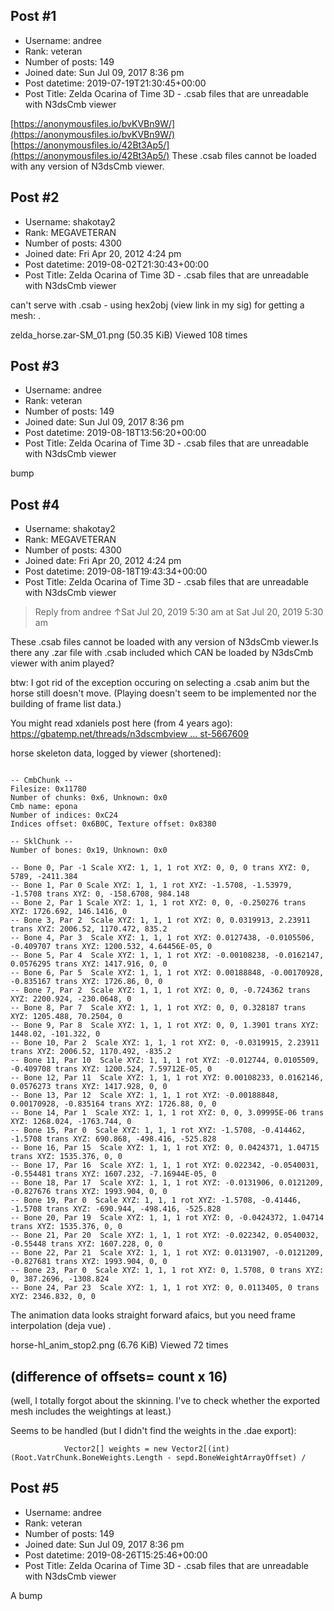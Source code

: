 ## Post #1
- Username: andree
- Rank: veteran
- Number of posts: 149
- Joined date: Sun Jul 09, 2017 8:36 pm
- Post datetime: 2019-07-19T21:30:45+00:00
- Post Title: Zelda Ocarina of Time 3D - .csab files that are unreadable with N3dsCmb viewer

[https://anonymousfiles.io/bvKVBn9W/](https://anonymousfiles.io/bvKVBn9W/)
[https://anonymousfiles.io/42Bt3Ap5/](https://anonymousfiles.io/42Bt3Ap5/)
These .csab files cannot be loaded with any version of N3dsCmb viewer.
## Post #2
- Username: shakotay2
- Rank: MEGAVETERAN
- Number of posts: 4300
- Joined date: Fri Apr 20, 2012 4:24 pm
- Post datetime: 2019-08-02T21:30:43+00:00
- Post Title: Zelda Ocarina of Time 3D - .csab files that are unreadable with N3dsCmb viewer

can't serve with .csab - using hex2obj (view link in my sig) for getting a mesh:
.



zelda_horse.zar-SM_01.png (50.35 KiB) Viewed 108 times
## Post #3
- Username: andree
- Rank: veteran
- Number of posts: 149
- Joined date: Sun Jul 09, 2017 8:36 pm
- Post datetime: 2019-08-18T13:56:20+00:00
- Post Title: Zelda Ocarina of Time 3D - .csab files that are unreadable with N3dsCmb viewer

bump
## Post #4
- Username: shakotay2
- Rank: MEGAVETERAN
- Number of posts: 4300
- Joined date: Fri Apr 20, 2012 4:24 pm
- Post datetime: 2019-08-18T19:43:34+00:00
- Post Title: Zelda Ocarina of Time 3D - .csab files that are unreadable with N3dsCmb viewer

> Reply from andree ↑Sat Jul 20, 2019 5:30 am at Sat Jul 20, 2019 5:30 am
>
> 
These .csab files cannot be loaded with any version of N3dsCmb viewer.Is there any .zar file with .csab included which CAN be loaded by N3dsCmb viewer with anim played?

btw: I got rid of the exception occuring on selecting a .csab anim but the horse still doesn't move.
(Playing doesn't seem to be implemented nor the building of frame list data.)

You might read xdaniels post here (from 4 years ago):
[https://gbatemp.net/threads/n3dscmbview ... st-5667609](https://gbatemp.net/threads/n3dscmbviewer.397275/#post-5667609)

horse skeleton data, logged by viewer (shortened):

```

-- CmbChunk --
Filesize: 0x11780
Number of chunks: 0x6, Unknown: 0x0
Cmb name: epona
Number of indices: 0xC24
Indices offset: 0x6B0C, Texture offset: 0x8380

-- SklChunk --
Number of bones: 0x19, Unknown: 0x0

-- Bone 0, Par -1 Scale XYZ: 1, 1, 1 rot XYZ: 0, 0, 0 trans XYZ: 0, 5789, -2411.384
-- Bone 1, Par 0 Scale XYZ: 1, 1, 1 rot XYZ: -1.5708, -1.53979, -1.5708 trans XYZ: 0, -158.6708, 984.148
-- Bone 2, Par 1 Scale XYZ: 1, 1, 1 rot XYZ: 0, 0, -0.250276 trans XYZ: 1726.692, 146.1416, 0
-- Bone 3, Par 2  Scale XYZ: 1, 1, 1 rot XYZ: 0, 0.0319913, 2.23911 trans XYZ: 2006.52, 1170.472, 835.2
-- Bone 4, Par 3  Scale XYZ: 1, 1, 1 rot XYZ: 0.0127438, -0.0105506, -0.409707 trans XYZ: 1200.532, 4.64456E-05, 0
-- Bone 5, Par 4  Scale XYZ: 1, 1, 1 rot XYZ: -0.00108238, -0.0162147, 0.0576295 trans XYZ: 1417.916, 0, 0
-- Bone 6, Par 5  Scale XYZ: 1, 1, 1 rot XYZ: 0.00188848, -0.00170928, -0.835167 trans XYZ: 1726.86, 0, 0
-- Bone 7, Par 2  Scale XYZ: 1, 1, 1 rot XYZ: 0, 0, -0.724362 trans XYZ: 2200.924, -230.0648, 0
-- Bone 8, Par 7  Scale XYZ: 1, 1, 1 rot XYZ: 0, 0, 0.328187 trans XYZ: 1205.488, 70.2504, 0
-- Bone 9, Par 8  Scale XYZ: 1, 1, 1 rot XYZ: 0, 0, 1.3901 trans XYZ: 1448.02, -101.322, 0
-- Bone 10, Par 2  Scale XYZ: 1, 1, 1 rot XYZ: 0, -0.0319915, 2.23911 trans XYZ: 2006.52, 1170.492, -835.2
-- Bone 11, Par 10  Scale XYZ: 1, 1, 1 rot XYZ: -0.012744, 0.0105509, -0.409708 trans XYZ: 1200.524, 7.59712E-05, 0
-- Bone 12, Par 11  Scale XYZ: 1, 1, 1 rot XYZ: 0.00108233, 0.0162146, 0.0576273 trans XYZ: 1417.928, 0, 0
-- Bone 13, Par 12  Scale XYZ: 1, 1, 1 rot XYZ: -0.00188848, 0.00170928, -0.835164 trans XYZ: 1726.88, 0, 0
-- Bone 14, Par 1  Scale XYZ: 1, 1, 1 rot XYZ: 0, 0, 3.09995E-06 trans XYZ: 1268.024, -1763.744, 0
-- Bone 15, Par 0  Scale XYZ: 1, 1, 1 rot XYZ: -1.5708, -0.414462, -1.5708 trans XYZ: 690.868, -498.416, -525.828
-- Bone 16, Par 15  Scale XYZ: 1, 1, 1 rot XYZ: 0, 0.0424371, 1.04715 trans XYZ: 1535.376, 0, 0
-- Bone 17, Par 16  Scale XYZ: 1, 1, 1 rot XYZ: 0.022342, -0.0540031, -0.554481 trans XYZ: 1607.232, -7.16944E-05, 0
-- Bone 18, Par 17  Scale XYZ: 1, 1, 1 rot XYZ: -0.0131906, 0.0121209, -0.827676 trans XYZ: 1993.904, 0, 0
-- Bone 19, Par 0  Scale XYZ: 1, 1, 1 rot XYZ: -1.5708, -0.41446, -1.5708 trans XYZ: -690.944, -498.416, -525.828
-- Bone 20, Par 19  Scale XYZ: 1, 1, 1 rot XYZ: 0, -0.0424372, 1.04714 trans XYZ: 1535.376, 0, 0
-- Bone 21, Par 20  Scale XYZ: 1, 1, 1 rot XYZ: -0.022342, 0.0540032, -0.55448 trans XYZ: 1607.228, 0, 0
-- Bone 22, Par 21  Scale XYZ: 1, 1, 1 rot XYZ: 0.0131907, -0.0121209, -0.827681 trans XYZ: 1993.904, 0, 0
-- Bone 23, Par 0  Scale XYZ: 1, 1, 1 rot XYZ: 0, 1.5708, 0 trans XYZ: 0, 387.2696, -1308.824
-- Bone 24, Par 23  Scale XYZ: 1, 1, 1 rot XYZ: 0, 0.0113405, 0 trans XYZ: 2346.832, 0, 0

```
The animation data looks straight forward afaics, but you need frame interpolation (deja vue)
.



horse-hl_anim_stop2.png (6.76 KiB) Viewed 72 times

(difference of offsets= count x 16)
------------------------------------
(well, I totally forgot about the skinning. I've to check whether the exported mesh includes the weightings at least.)

Seems to be handled (but I didn't find the weights in the .dae export):

```
            Vector2[] weights = new Vector2[(int)(Root.VatrChunk.BoneWeights.Length - sepd.BoneWeightArrayOffset) / 
```
## Post #5
- Username: andree
- Rank: veteran
- Number of posts: 149
- Joined date: Sun Jul 09, 2017 8:36 pm
- Post datetime: 2019-08-26T15:25:46+00:00
- Post Title: Zelda Ocarina of Time 3D - .csab files that are unreadable with N3dsCmb viewer

A bump
